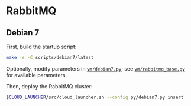 RabbitMQ
========

Debian 7
--------

First, build the startup script:

```bash
make -s -C scripts/debian7/latest
```

Optionally, modify parameters in [`vm/debian7.py`](vm/debian7.py); see
[`vm/rabbitmq_base.py`](vm/rabbitmq_base.py) for available parameters.

Then, deploy the RabbitMQ cluster:

```bash
$CLOUD_LAUNCHER/src/cloud_launcher.sh --config py/debian7.py insert
```
